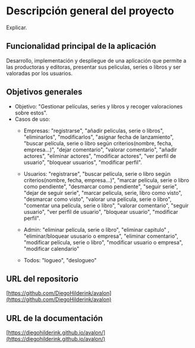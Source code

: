 # Descripción general del proyecto

Explicar.

## Funcionalidad principal de la aplicación

Desarrollo, implementación y despliegue de una aplicación que permite a las productoras y editoras, presentar sus peliculas, series o libros y ser valoradas por los usuarios.

## Objetivos generales


* Objetivo: "Gestionar películas, series y libros y recoger valoraciones sobre estos".
* Casos de uso: 
    * Empresas: "registrarse", "añadir peliculas, serie o libros", "eliminarlos", "modificarlos", "asignar fecha de lanzamiento", "buscar película, serie o libro según criterios(nombre, fecha, empresa...)", "dejar comentario", "valorar comentario", "añadir actores", "eliminar actores", "modificar actores", "ver perfil de usuario", "bloquear usuarios", "modificar perfil".

    * Usuarios: "registrarse", "buscar película, serie o libro según criterios(nombre, fecha, empresa...)", "marcar película, serie o libro como pendiente", "desmarcar como pendiente", "seguir serie", "dejar de seguir serie", "marcar pelicula, serie, libro como visto", "desmarcar como visto", "valorar una película, serie o libro", "comentar una película, serie o libro", "valorar comentario", "seguir usuario", "ver perfil de usuario", "bloquear usuario", "modificar perfil".

    * Admin: "eliminar película, serie o libro", "eliminar capitulo" , "eliminar/bloquear ususario o empresa", "eliminar comentario", "modificar película, serie o libro", "modificar usuario o empresa", "modificar calendario"

    * Todos: "logueo", "deslogueo"

## URL del repositorio

[https://github.com/DiegoHilderink/avalon](https://github.com/DiegoHilderink/avalon)

## URL de la documentación

[https://diegohilderink.github.io/avalon/](https://diegohilderink.github.io/avalon/)
